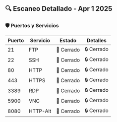 ## 🔍 Escaneo Detallado - Apr  1 2025

### 🛡️ Puertos y Servicios
| Puerto | Servicio | Estado | Detalles |
|--------|----------|--------|----------|
| 21 | FTP | 🔴 Cerrado | 🔒 Cerrado |
| 22 | SSH | 🔴 Cerrado | 🔒 Cerrado |
| 80 | HTTP | 🔴 Cerrado | 🔒 Cerrado |
| 443 | HTTPS | 🔴 Cerrado | 🔒 Cerrado |
| 3389 | RDP | 🔴 Cerrado | 🔒 Cerrado |
| 5900 | VNC | 🔴 Cerrado | 🔒 Cerrado |
| 8080 | HTTP-Alt | 🔴 Cerrado | 🔒 Cerrado |

